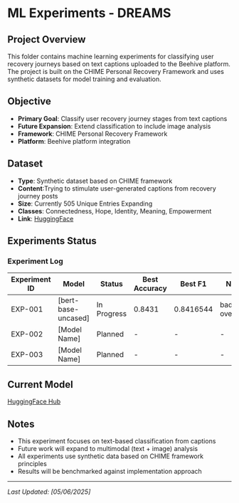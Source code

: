 # ML Experiments - DREAMS

## Project Overview
This folder contains machine learning experiments for classifying user recovery journeys based on text captions uploaded to the Beehive platform. The project is built on the CHIME Personal Recovery Framework and uses synthetic datasets for model training and evaluation.

## Objective
- **Primary Goal**: Classify user recovery journey stages from text captions
- **Future Expansion**: Extend classification to include image analysis
- **Framework**: CHIME Personal Recovery Framework
- **Platform**: Beehive platform integration

## Dataset
- **Type**: Synthetic dataset based on CHIME framework
- **Content**:Trying to stimulate user-generated captions from recovery journey posts
- **Size**: Currently 505 Unique Entries Expanding
- **Classes**: Connectedness, Hope, Identity, Meaning, Empowerment
- **Link**: [HuggingFace](https://huggingface.co/datasets/ayusrjn/CHIME-recovery-framework)


## Experiments Status

### Experiment Log

| Experiment ID | Model | Status | Best Accuracy | Best F1 | Notes |
|---------------|-------|--------|---------------|---------|-------|
| EXP-001 | [bert-base-uncased] | In Progress | 0.8431 | 0.8416544 | badly overfitted |
| EXP-002 | [Model Name] | Planned | - | - | - |
| EXP-003 | [Model Name] | Planned | - | - | - |

## Current Model
[HuggingFace Hub](https://huggingface.co/ayusrjn/bert-finetuned-on-chime/tree/main)


## Notes
- This experiment focuses on text-based classification from captions
- Future work will expand to multimodal (text + image) analysis
- All experiments use synthetic data based on CHIME framework principles
- Results will be benchmarked against implementation approach


---
*Last Updated: [05/06/2025]*